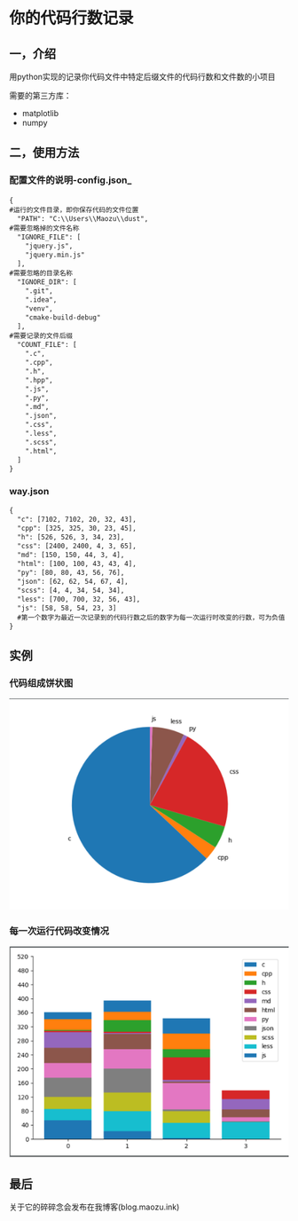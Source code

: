

# 你的代码行数记录

## 一，介绍

用python实现的记录你代码文件中特定后缀文件的代码行数和文件数的小项目

需要的第三方库：

- matplotlib
- numpy

## 二，使用方法

### 配置文件的说明-config.json_

```
{
#运行的文件目录，即你保存代码的文件位置
  "PATH": "C:\\Users\\Maozu\\dust",
#需要忽略掉的文件名称
  "IGNORE_FILE": [
    "jquery.js",
    "jquery.min.js"
  ],
#需要忽略的目录名称
  "IGNORE_DIR": [
  	".git",
  	".idea",
    "venv",
    "cmake-build-debug"
  ],
#需要记录的文件后缀
  "COUNT_FILE": [
    ".c",
    ".cpp",
    ".h",
    ".hpp",
    ".js",
    ".py",
    ".md",
    ".json",
    ".css",
    ".less",
    ".scss",
    ".html",
  ]
}
```

### way.json

```
{
  "c": [7102, 7102, 20, 32, 43],
  "cpp": [325, 325, 30, 23, 45],
  "h": [526, 526, 3, 34, 23],
  "css": [2400, 2400, 4, 3, 65],
  "md": [150, 150, 44, 3, 4],
  "html": [100, 100, 43, 43, 4],
  "py": [80, 80, 43, 56, 76],
  "json": [62, 62, 54, 67, 4],
  "scss": [4, 4, 34, 54, 34],
  "less": [700, 700, 32, 56, 43],
  "js": [58, 58, 54, 23, 3]
  #第一个数字为最近一次记录到的代码行数之后的数字为每一次运行时改变的行数，可为负值
}
```

## 实例



### 代码组成饼状图

![](.\pie.png)

### 每一次运行代码改变情况

![](.\line.png)

## 最后

关于它的碎碎念会发布在我博客(blog.maozu.ink)